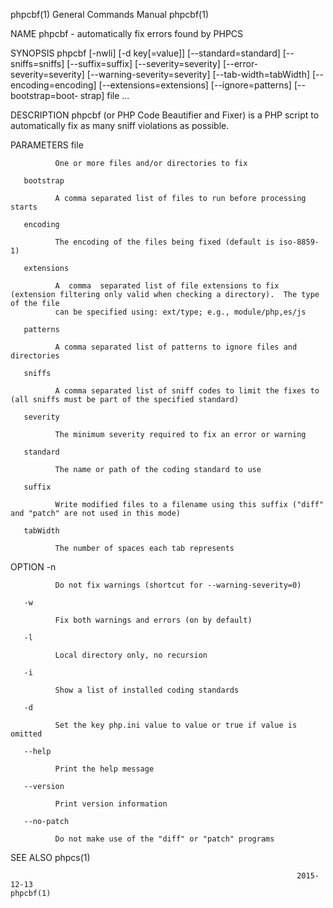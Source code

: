 phpcbf(1)                                                     General Commands Manual                                                    phpcbf(1)

NAME
       phpcbf - automatically fix errors found by PHPCS

SYNOPSIS
       phpcbf [-nwli] [-d key[=value]] [--standard=standard] [--sniffs=sniffs] [--suffix=suffix] [--severity=severity] [--error-severity=severity]
       [--warning-severity=severity] [--tab-width=tabWidth] [--encoding=encoding] [--extensions=extensions] [--ignore=patterns] [--bootstrap=boot‐
       strap] file ...

DESCRIPTION
       phpcbf (or PHP Code Beautifier and Fixer) is a PHP script to automatically fix as many sniff violations as possible.

PARAMETERS
       file

              One or more files and/or directories to fix

       bootstrap

              A comma separated list of files to run before processing starts

       encoding

              The encoding of the files being fixed (default is iso-8859-1)

       extensions

              A  comma  separated list of file extensions to fix (extension filtering only valid when checking a directory).  The type of the file
              can be specified using: ext/type; e.g., module/php,es/js

       patterns

              A comma separated list of patterns to ignore files and directories

       sniffs

              A comma separated list of sniff codes to limit the fixes to (all sniffs must be part of the specified standard)

       severity

              The minimum severity required to fix an error or warning

       standard

              The name or path of the coding standard to use

       suffix

              Write modified files to a filename using this suffix ("diff" and "patch" are not used in this mode)

       tabWidth

              The number of spaces each tab represents

OPTION
       -n

              Do not fix warnings (shortcut for --warning-severity=0)

       -w

              Fix both warnings and errors (on by default)

       -l

              Local directory only, no recursion

       -i

              Show a list of installed coding standards

       -d

              Set the key php.ini value to value or true if value is omitted

       --help

              Print the help message

       --version

              Print version information

       --no-patch

              Do not make use of the "diff" or "patch" programs

SEE ALSO
       phpcs(1)

                                                                    2015-12-13                                                           phpcbf(1)
